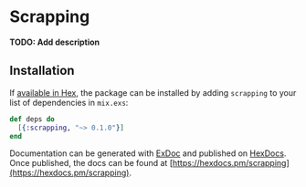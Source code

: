 # Scrapping

**TODO: Add description**

## Installation

If [available in Hex](https://hex.pm/docs/publish), the package can be installed
by adding `scrapping` to your list of dependencies in `mix.exs`:

```elixir
def deps do
  [{:scrapping, "~> 0.1.0"}]
end
```

Documentation can be generated with [ExDoc](https://github.com/elixir-lang/ex_doc)
and published on [HexDocs](https://hexdocs.pm). Once published, the docs can
be found at [https://hexdocs.pm/scrapping](https://hexdocs.pm/scrapping).

